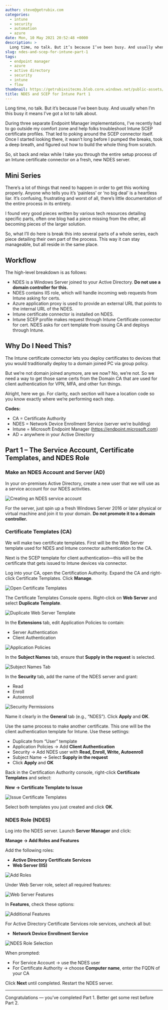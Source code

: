 ```yaml
---
author: steve@getrubix.com
categories:
  - intune
  - security
  - automation
  - azure
date: Mon, 10 May 2021 20:52:48 +0000
description: >
  Long time, no talk. But it’s because I’ve been busy. And usually when I’m this busy it means I’ve got a lot to talk about. During three separate Endpoint Manager implementations, I’ve recently had to go outside my comfort zone and help folks troubleshoot Intune SCEP certificate profiles.
slug: ndes-and-scep-for-intune-part-1
tags:
  - endpoint manager
  - azure
  - active directory
  - security
  - intune
  - flow
thumbnail: https://getrubixsitecms.blob.core.windows.net/public-assets/content/v1/thumbnails/ndes-and-scep-for-intune-part-1_thumbnail.jpg
title: NDES and SCEP for Intune Part 1
---
```


Long time, no talk. But it’s because I’ve been busy. And usually when I’m this busy it means I’ve got a lot to talk about.

During three separate Endpoint Manager implementations, I’ve recently had to go outside my comfort zone and help folks troubleshoot Intune SCEP certificate profiles. That led to poking around the SCEP connector itself. Once I started looking there, it wasn’t long before I pumped the breaks, took a deep breath, and figured out how to build the whole thing from scratch.

So, sit back and relax while I take you through the entire setup process of an Intune certificate connector on a fresh, new NDES server.

## Mini Series

There’s a lot of things that need to happen in order to get this working properly. Anyone who tells you it’s ‘painless’ or ‘no big deal’ is a heartless liar. It’s confusing, frustrating and worst of all, there’s little documentation of the entire process in its entirety.

I found very good pieces written by various tech resources detailing specific parts, often one blog had a piece missing from the other, all becoming pieces of the larger solution.

So, what I’ll do here is break this into several parts of a whole series, each piece detailing their own part of the process. This way it can stay manageable, but all reside in the same place.

## Workflow

The high-level breakdown is as follows:

- NDES is a Windows Server joined to your Active Directory. **Do not use a domain controller for this.**
- NDES contains IIS role, which will handle incoming web requests from Intune asking for certs.
- Azure application proxy is used to provide an external URL that points to the internal URL of the NDES.
- Intune certificate connector is installed on NDES.
- Intune SCEP profile makes request through Intune Certificate connector for cert. NDES asks for cert template from issuing CA and deploys through Intune.

## Why Do I Need This?

The Intune certificate connector lets you deploy certificates to devices that you would traditionally deploy to a domain joined PC via group policy.

But we’re not domain joined anymore, are we now? No, we’re not. So we need a way to get those same certs from the Domain CA that are used for client authentication for VPN, MFA, and other fun things.

Alright, here we go. For clarity, each section will have a location code so you know exactly where we’re performing each step.

**Codes:**

- CA = Certificate Authority  
- NDES = Network Device Enrollment Service (server we’re building)  
- Intune = Microsoft Endpoint Manager (https://endpoint.microsoft.com)  
- AD = anywhere in your Active Directory  

## Part 1 – The Service Account, Certificate Templates, and NDES Role

### Make an NDES Account and Server (AD)

In your on-premises Active Directory, create a new user that we will use as a service account for our NDES activities.

![Creating an NDES service account](https://getrubixsitecms.blob.core.windows.net/public-assets/content/v1/5dd365a31aa1fd743bc30b8e/1620679404895-51WR7LL9HJ3INX3UMCKC/1.png)

For the server, just spin up a fresh Windows Server 2016 or later physical or virtual machine and join it to your domain. **Do not promote it to a domain controller.**

### Certificate Templates (CA)

We will make two certificate templates. First will be the Web Server template used for NDES and Intune connector authentication to the CA.

Next is the SCEP template for client authentication—this will be the certificate that gets issued to Intune devices via connector.

Log into your CA, open the Certification Authority. Expand the CA and right-click Certificate Templates. Click **Manage**.

![Open Certificate Templates](https://getrubixsitecms.blob.core.windows.net/public-assets/content/v1/5dd365a31aa1fd743bc30b8e/1620679578521-PVSR27LPCQF6BDAZI2JK/2.png)

The Certificate Templates Console opens. Right-click on **Web Server** and select **Duplicate Template**.

![Duplicate Web Server Template](https://getrubixsitecms.blob.core.windows.net/public-assets/content/v1/5dd365a31aa1fd743bc30b8e/1620679599831-FYOAFIGZTDFTG69UNKM6/3.png)

In the **Extensions** tab, edit Application Policies to contain:

- Server Authentication  
- Client Authentication  

![Application Policies](https://getrubixsitecms.blob.core.windows.net/public-assets/content/v1/5dd365a31aa1fd743bc30b8e/1620679644650-E9LVHMA1CU2ZZXRGY941/4.png)

In the **Subject Names** tab, ensure that **Supply in the request** is selected.

![Subject Names Tab](https://getrubixsitecms.blob.core.windows.net/public-assets/content/v1/5dd365a31aa1fd743bc30b8e/1620679665286-TB5ZEBZ91C7O3TDDKD1I/Picture5.png)

In the **Security** tab, add the name of the NDES server and grant:

- Read  
- Enroll  
- Autoenroll  

![Security Permissions](https://getrubixsitecms.blob.core.windows.net/public-assets/content/v1/5dd365a31aa1fd743bc30b8e/1620679731146-4V15VCR5O0415LRUF280/Picture6.png)

Name it clearly in the **General** tab (e.g., “NDES”). Click **Apply** and **OK**.

Use the same process to make another certificate. This one will be the client authentication template for Intune. Use these settings:

- Duplicate from “User” template  
- Application Policies → Add **Client Authentication**  
- Security → Add NDES user with **Read, Enroll, Write, Autoenroll**  
- Subject Name → Select **Supply in the request**  
- Click **Apply** and **OK**  

Back in the Certification Authority console, right-click **Certificate Templates** and select:

**New → Certificate Template to Issue**

![Issue Certificate Templates](https://getrubixsitecms.blob.core.windows.net/public-assets/content/v1/5dd365a31aa1fd743bc30b8e/1620679757930-N6I4J7017EXQ6C4M44G0/Picture7.png)

Select both templates you just created and click **OK**.

### NDES Role (NDES)

Log into the NDES server. Launch **Server Manager** and click:

**Manage → Add Roles and Features**

Add the following roles:

- **Active Directory Certificate Services**  
- **Web Server (IIS)**  

![Add Roles](https://getrubixsitecms.blob.core.windows.net/public-assets/content/v1/5dd365a31aa1fd743bc30b8e/1620679812712-IU1UD3FUFK5XYE1ZXDZH/Picture8.png)

Under Web Server role, select all required features:

![Web Server Features](https://getrubixsitecms.blob.core.windows.net/public-assets/content/v1/5dd365a31aa1fd743bc30b8e/1620679841919-G4JAM8L0MVH7EMDZRRI8/Picture9.png)

In **Features**, check these options:

![Additional Features](https://getrubixsitecms.blob.core.windows.net/public-assets/content/v1/5dd365a31aa1fd743bc30b8e/1620679867119-MKM39ZH8I890033RXVB0/Picture10.png)

For Active Directory Certificate Services role services, uncheck all but:

- **Network Device Enrollment Service**

![NDES Role Selection](https://getrubixsitecms.blob.core.windows.net/public-assets/content/v1/5dd365a31aa1fd743bc30b8e/1620679891567-4CM2KRGHQ2DDYQX1U4XO/Picture11.png)

When prompted:

- For Service Account → use the NDES user  
- For Certificate Authority → choose **Computer name**, enter the FQDN of your CA  

Click **Next** until completed. Restart the NDES server.

---

Congratulations — you’ve completed Part 1. Better get some rest before Part 2.
